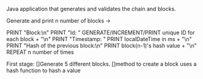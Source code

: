 Java application that generates and validates the chain and blocks. 

Generate and print n number of blocks ->

PRINT "Block:\n"
PRINT "Id: "
GENERATE/INCREMENT/PRINT unique ID for each block + "\n"
PRINT "Timestamp: "
PRINT localDateTime in ms + "\n"
PRINT "Hash of the previous block:\n"
PRINT block(n-1)'s hash value + "\n"
REPEAT n number of times




First stage: 
[]Generate 5 different blocks.
    []method to create a block
        uses a hash function to hash a value
        